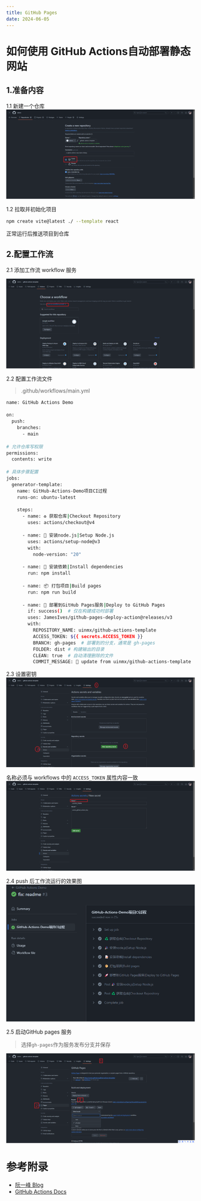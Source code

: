 ```yaml
---
title: GitHub Pages
date: 2024-06-05
---
```

# 如何使用 GitHub Actions自动部署静态网站

## 1.准备内容
1.1 新建一个仓库
![img_4.png](img/img_4.png)

1.2 拉取并初始化项目
```bash
npm create vite@latest ./ --template react
```
正常运行后推送项目到仓库

## 2.配置工作流

2.1 添加工作流 workflow 服务

![img.png](img/img.png)

2.2 配置工作流文件
> .github/workflows/main.yml

```bash
name: GitHub Actions Demo

on:
  push:
    branches:
      - main

# 允许仓库写权限
permissions:
  contents: write

# 具体步骤配置
jobs:
  generator-template:
    name: GitHub-Actions-Demo项目CI过程
    runs-on: ubuntu-latest

    steps:
      - name: ♻️ 获取仓库|Checkout Repository
        uses: actions/checkout@v4

      - name: 🎉 安装node.js|Setup Node.js
        uses: actions/setup-node@v3
        with:
          node-version: "20"

      - name: 📝 安装依赖|Install dependencies
        run: npm install

      - name: 📦 打包项目|Build pages
        run: npm run build

      - name: 🚀 部署到GitHub Pages服务|Deploy to GitHub Pages
        if: success()  # 仅在构建成功时部署
        uses: JamesIves/github-pages-deploy-action@releases/v3
        with:
          REPOSITORY_NAME: uinmx/github-actions-template
          ACCESS_TOKEN: ${{ secrets.ACCESS_TOKEN }}
          BRANCH: gh-pages  # 部署到的分支，通常是 gh-pages
          FOLDER: dist # 构建输出的目录
          CLEAN: true  # 自动清理删除的文件
          COMMIT_MESSAGE: 🎉 update from uinmx/github-actions-template

```
2.3 设置密钥
![img_2.png](img/img_2.png)

名称必须与 workflows 中的 `ACCESS_TOKEN` 属性内容一致
![img_3.png](img/img_3.png)

2.4 push 后工作流运行的效果图
![img_6.png](img/img_6.png)

2.5 启动GitHub pages 服务
> 选择`gh-pages`作为服务发布分支并保存

![img_5.png](img/img_5.png)

# 参考附录
- [阮一峰 Blog](https://www.ruanyifeng.com/blog/2019/09/getting-started-with-github-actions.html)
- [GitHub Actions Docs](https://docs.github.com/zh/actions/quickstart)

